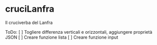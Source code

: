 # cruciLanfra

Il cruciverba del Lanfra

ToDo: 
[ ] Togliere differenza verticali e orizzontali, aggiungere proprietà JSON
[ ] Creare funzione lista
[ ] Creare funzione input
